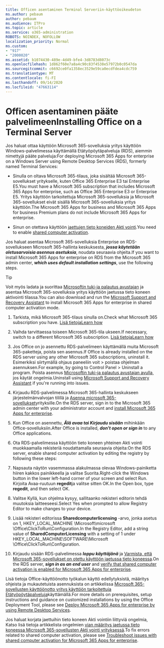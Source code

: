 ```yaml
---
title: Officen asentaminen Terminal Serveriin-käyttöoikeudeton
ms.author: pebaum
author: pebaum
ms.audience: ITPro
ms.topic: article
ms.service: o365-administration
ROBOTS: NOINDEX, NOFOLLOW
localization_priority: Normal
ms.custom:
- "917"
- "2000020"
ms.assetid: b1074430-489e-4d49-bfe4-3d8783d8073c
ms.openlocfilehash: 1d862f60e7a8a4c90c83f4538e57972b0c0547da
ms.sourcegitcommit: c6692ce0fa1358ec3529e59ca0ecdfdea4cdc759
ms.translationtype: MT
ms.contentlocale: fi-FI
ms.lasthandoff: 09/14/2020
ms.locfileid: "47663114"
---
```

# <a name="installing-office-on-a-terminal-server"></a><span data-ttu-id="7202e-102">Officen asentaminen pääte palvelimeen</span><span class="sxs-lookup"><span data-stu-id="7202e-102">Installing Office on a Terminal Server</span></span>

<span data-ttu-id="7202e-103">Jos haluat ottaa käyttöön Microsoft 365-sovelluksia yritys käyttöön Windows-palvelimessa käyttämällä Etätyöpöytäpalveluja (RDS), aiemmin nimettyjä pääte palveluja:</span><span class="sxs-lookup"><span data-stu-id="7202e-103">For deploying Microsoft 365 Apps for enterprise on a Windows Server using Remote Desktop Services (RDS), formerly named Terminal Services:</span></span>
  
- <span data-ttu-id="7202e-104">Sinulla on oltava Microsoft 365-tilaus, joka sisältää Microsoft 365-sovellukset yritykselle, kuten Office 365 Enterprise E3 tai Enterprise E5.</span><span class="sxs-lookup"><span data-stu-id="7202e-104">You must have a Microsoft 365 subscription that includes Microsoft 365 Apps for enterprise, such as Office 365 Enterprise E3 or Enterprise E5.</span></span> <span data-ttu-id="7202e-105">Yritys käyttöön tarkoitettuja Microsoft 365-sovelluksia ja Microsoft 365-sovellukset eivät sisällä Microsoft 365-sovelluksia yritys käyttöön.</span><span class="sxs-lookup"><span data-stu-id="7202e-105">The Microsoft 365 Apps for business and Microsoft 365 Apps for business Premium plans do not include Microsoft 365 Apps for enterprise.</span></span>

- <span data-ttu-id="7202e-106">Sinun on otettava käyttöön [jaettujen tieto koneiden Akti vointi](https://docs.microsoft.com/DeployOffice/overview-shared-computer-activation).</span><span class="sxs-lookup"><span data-stu-id="7202e-106">You need to enable [shared computer activation](https://docs.microsoft.com/DeployOffice/overview-shared-computer-activation).</span></span>

<span data-ttu-id="7202e-107">Jos haluat asentaa Microsoft 365-sovelluksia Enterprise on RDS-sovellukseen Microsoft 365-hallinta keskuksesta, ***jossa käytetään oletusarvoisia asennus asetuksia***, noudata seuraavia ohjeita.</span><span class="sxs-lookup"><span data-stu-id="7202e-107">If you want to install Microsoft 365 Apps for enterprise on RDS from the Microsoft 365 admin center, ***which uses default installation settings***, use the following steps.</span></span>

> [!TIP]
> <span data-ttu-id="7202e-108">Voit myös ladata ja suorittaa [Microsoftin tuki-ja palautus avustajan](https://aka.ms/SaRA_OfficeSCA_M365Portal) ja asentaa Microsoft 365-sovelluksia yritys käyttöön jaetussa tieto koneen aktivointi tilassa.</span><span class="sxs-lookup"><span data-stu-id="7202e-108">You can also download and run the [Microsoft Support and Recovery Assistant](https://aka.ms/SaRA_OfficeSCA_M365Portal) to install Microsoft 365 Apps for enterprise in shared computer activation mode.</span></span>
  
1. <span data-ttu-id="7202e-109">Tarkista, mikä Microsoft 365-tilaus sinulla on.</span><span class="sxs-lookup"><span data-stu-id="7202e-109">Check what Microsoft 365 subscription you have.</span></span> [<span data-ttu-id="7202e-110">Lisä tietoja</span><span class="sxs-lookup"><span data-stu-id="7202e-110">Learn how</span></span>](https://docs.microsoft.com/microsoft-365/admin/admin-overview/what-subscription-do-i-have)

2. <span data-ttu-id="7202e-111">Vaihda tarvittaessa toiseen Microsoft 365-tila ukseen.</span><span class="sxs-lookup"><span data-stu-id="7202e-111">If necessary, switch to a different Microsoft 365 subscription.</span></span> [<span data-ttu-id="7202e-112">Lisä tietoja</span><span class="sxs-lookup"><span data-stu-id="7202e-112">Learn how</span></span>](https://docs.microsoft.com/microsoft-365/commerce/subscriptions/switch-to-a-different-plan)

3. <span data-ttu-id="7202e-113">Jos Office on jo asennettu RDS-palvelimeen käyttämällä muita Microsoft 365-paketteja, poista sen asennus.</span><span class="sxs-lookup"><span data-stu-id="7202e-113">If Office is already installed on the RDS server using any other Microsoft 365 subscriptions, uninstall it.</span></span> <span data-ttu-id="7202e-114">Esimerkiksi siirtymällä ohjaus paneeliin voit \> poistaa ohjelman asennuksen.</span><span class="sxs-lookup"><span data-stu-id="7202e-114">For example, by going to Control Panel \> Uninstall a program.</span></span> <span data-ttu-id="7202e-115">Poista asennus [Microsoftin tuki-ja palautus avustajan avulla,](https://aka.ms/SARA-OfficeUninstall-Alchemy) jos käytät ongelmia.</span><span class="sxs-lookup"><span data-stu-id="7202e-115">Uninstall using [Microsoft Support and Recovery Assistant](https://aka.ms/SARA-OfficeUninstall-Alchemy) if you're running into issues.</span></span>

4. <span data-ttu-id="7202e-116">Kirjaudu RDS-palvelimessa Microsoft 365-hallinta keskukseen järjestelmänvalvojan tilillä ja [Asenna microsoft 365-sovellukset](https://portal.office.com/OLS/MySoftware.aspx)yrityksille.</span><span class="sxs-lookup"><span data-stu-id="7202e-116">On the RDS server, sign in to the Microsoft 365 admin center with your administrator account and [install Microsoft 365 Apps for enterprise](https://portal.office.com/OLS/MySoftware.aspx).</span></span>

5. <span data-ttu-id="7202e-117">Kun Office on asennettu, ***Älä avaa tai Kirjaudu sisään*** mihinkään Office-sovelluksiin.</span><span class="sxs-lookup"><span data-stu-id="7202e-117">After Office is installed, ***don't open or sign in*** to any Office applications.</span></span>

6. <span data-ttu-id="7202e-118">Ota RDS-palvelimessa käyttöön tieto koneen yhteinen Akti vointi muokkaamalla rekisteriä noudattamalla seuraavia ohjeita:</span><span class="sxs-lookup"><span data-stu-id="7202e-118">On the RDS server, enable shared computer activation by editing the registry by following these steps:</span></span>

1. <span data-ttu-id="7202e-119">Napsauta näytön vasemmassa alakulmassa olevaa Windows-painiketta hiiren kakkos painikkeella ja valitse Suorita.</span><span class="sxs-lookup"><span data-stu-id="7202e-119">Right-click the Windows button in the lower left-hand corner of your screen and select Run.</span></span> <span data-ttu-id="7202e-120">Kirjoita Avaa-ruutuun **regedit**ja valitse sitten OK.</span><span class="sxs-lookup"><span data-stu-id="7202e-120">In the Open box, type **regedit**, and then select OK.</span></span>

2. <span data-ttu-id="7202e-121">Valitse Kyllä, kun ohjelma kysyy, sallitaanko rekisteri editorin tehdä muutoksia laitteeseesi.</span><span class="sxs-lookup"><span data-stu-id="7202e-121">Select Yes when prompted to allow Registry Editor to make changes to your device.</span></span>

3. <span data-ttu-id="7202e-122">Lisää rekisteri editorissa **Sharedcomputerlicensing** -arvo, jonka asetus on 1, HKEY_LOCAL_MACHINE \Microsoft\microsoft \Office\ClickToRun\Configuration.</span><span class="sxs-lookup"><span data-stu-id="7202e-122">In the Registry Editor, add a string value of **SharedComputerLicensing** with a setting of 1 under HKEY_LOCAL_MACHINE\SOFTWARE\Microsoft \Office\ClickToRun\Configuration.</span></span>

7. <span data-ttu-id="7202e-123">Kirjaudu sisään RDS-palvelimessa ***loppu käyttäjänä*** ja [Varmista, että Microsoft 365-sovellukset on otettu käyttöön jaetussa tieto koneessa](https://docs.microsoft.com/DeployOffice/troubleshoot-shared-computer-activation#verify-that-activation-for-microsoft-365-apps-succeeded).</span><span class="sxs-lookup"><span data-stu-id="7202e-123">On the RDS server, ***sign in as an end user*** and [verify that shared computer activation is enabled for Microsoft 365 Apps for enterprise](https://docs.microsoft.com/DeployOffice/troubleshoot-shared-computer-activation#verify-that-activation-for-microsoft-365-apps-succeeded).</span></span>

<span data-ttu-id="7202e-124">Lisä tietoja Office-käyttöönotto työkalun käyttö edellytyksistä, määritys ohjeista ja mukautetuista asennuksista on artikkelissa [Microsoft 365-sovellusten käyttöönotto yritys käyttöön tarkoitettuja Etätyöpöytäpalveluja](https://docs.microsoft.com/DeployOffice/deploy-microsoft-365-apps-remote-desktop-services)käyttämällä.</span><span class="sxs-lookup"><span data-stu-id="7202e-124">For more details on prerequisites, setup instructions and guidance on customized installations by using the Office Deployment Tool, please see [Deploy Microsoft 365 Apps for enterprise by using Remote Desktop Services](https://docs.microsoft.com/DeployOffice/deploy-microsoft-365-apps-remote-desktop-services).</span></span>
  
<span data-ttu-id="7202e-125">Jos haluat korjata jaettuihin tieto koneen Akti vointiin liittyviä ongelmia, Katso lisä tietoja artikkelista ongelmien [vian määritys jaetussa tieto koneessa Microsoft 365-sovellusten Akti vointi yrityksessä](https://docs.microsoft.com/DeployOffice/troubleshoot-shared-computer-activation).</span><span class="sxs-lookup"><span data-stu-id="7202e-125">To fix errors related to shared computer activation, please see [Troubleshoot issues with shared computer activation for Microsoft 365 Apps for enterprise](https://docs.microsoft.com/DeployOffice/troubleshoot-shared-computer-activation).</span></span>
  
